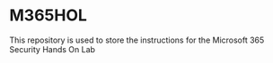 # M365HOL
This repository is used to store the instructions for the Microsoft 365 Security Hands On Lab
